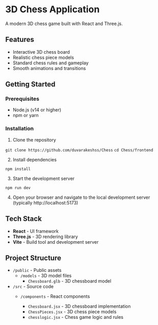 # 3D Chess Application

A modern 3D chess game built with React and Three.js.

## Features

- Interactive 3D chess board
- Realistic chess piece models
- Standard chess rules and gameplay
- Smooth animations and transitions

## Getting Started

### Prerequisites

- Node.js (v14 or higher)
- npm or yarn

### Installation

1. Clone the repository

`git clone https://github.com/duvarakeshss/Chess`
`cd Chess/frontend`

2. Install dependencies

```
npm install
```

3. Start the development server

```
npm run dev
```

4. Open your browser and navigate to the local development server (typically http://localhost:5173)

## Tech Stack

- **React** - UI framework
- **Three.js** - 3D rendering library
- **Vite** - Build tool and development server

## Project Structure

- `/public` - Public assets
  - `/models` - 3D model files
    - `Chessboard.glb` - 3D chessboard model
- `/src` - Source code
  - `/components` - React components

    - `Chessboard.jsx` - 3D chessboard implementation
    - `ChessPieces.jsx` - 3D chess piece models
    - `chesslogic.jsx` - Chess game logic and rules
